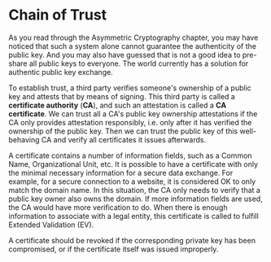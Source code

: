 # Chain of Trust

As you read through the Asymmetric Cryptography chapter, you may have noticed that such a system alone cannot guarantee the authenticity of the public key. And you may also have guessed that is not a good idea to pre-share all public keys to everyone. The world currently has a solution for authentic public key exchange.

To establish trust, a third party verifies someone's ownership of a public key and attests that by means of signing. This third party is called a **certificate authority** (**CA**), and such an attestation is called a **CA certificate**. We can trust all a CA's public key ownership attestations if the CA only provides attestation responsibly, i.e. only after it has verified the ownership of the public key. Then we can trust the public key of this well-behaving CA and verify all certificates it issues afterwards.

A certificate contains a number of information fields, such as a Common Name, Organizational Unit, etc. It is possible to have a certificate with only the minimal necessary information for a secure data exchange. For example, for a secure connection to a website, it is considered OK to only match the domain name. In this situation, the CA only needs to verify that a public key owner also owns the domain. If more information fields are used, the CA would have more verification to do. When there is enough information to associate with a legal entity, this certificate is called to fulfill Extended Validation (EV).

A certificate should be revoked if the corresponding private key has been compromised, or if the certificate itself was issued improperly.